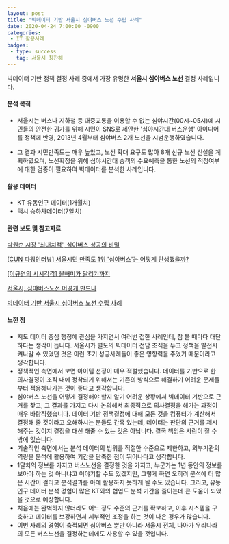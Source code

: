 ```yaml
---
layout: post
title: "빅데이터 기반 서울시 심야버스 노선 수립 사례"
date: 2020-04-24 7:00:00 -0900
categories: 
 - IT 활용사례
badges:
 - type: success
   tag: 서울시 칭찬해 
---
```


빅데이터 기반 정책 결정 사례 중에서 가장 유명한 **서울시 심야버스 노선** 결정 사례입니다.

<!--more-->

#### **분석 목적**
- 서울시는 버스나 지하철 등 대중교통을 이용할 수 없는 심야시간(00시~05시)에 시민들의 안전한 귀가를 위해 시민이 SNS로 제안한 '심야시간대 버스운행' 아이디어를 정책에 반영, 2013년 4월부터 심야버스 2개 노선을 시범운행하였습니다.

- 그 결과 시민만족도는 매우 높았고, 노선 확대 요구도 많아 8개 신규 노선 신설을 계획하였으며, 노선확정을 위해 심야시간대 승객의 수요예측을 통한 노선의 적정여부에 대한 검증이 필요하여 빅데이터를 분석한 사례입니다.

#### **활용 데이터**
- KT 유동인구 데이터(1개월치)
- 택시 승하차데이터(7일치)

#### **관련 보도 및 참고자료**
[박원순 시장 '최대치적', 심야버스 성공의 비밀](https://www.asiae.co.kr/article/2013092813114331501)

[[CUN 파워인터뷰] 서울시민 만족도 1위 '심야버스'는 어떻게 탄생했을까?](https://blog.naver.com/cultureplay2/140202689494)

[[이규연의 시시각각] 올빼미가 달리기까지](https://news.joins.com/article/13548754)

[서울시, 심야버스노선 어떻게 만드나](https://www.zdnet.co.kr/view/?no=20130702115100)

[빅데이터 기반 서울시 심야버스 노선 수립 사례](assets/reference/01_빅데이터_기반_심야버스_노선_수립을_위한_분석(요약본).pdf)

#### **느낀 점**
- 저도 데이터 중심 행정에 관심을 가지면서 여러번 접한 사례인데, 참 볼 때마다 대단하다는 생각이 듭니다. 서울시가 별도의 빅데이터 전담 조직을 두고 정책을 발전시켜나갈 수 있었던 것은 이런 초기 성공사례들이 좋은 영향력을 주었기 때문이라고 생각합니다.
- 정책적인 측면에서 보면 아이템 선정이 매우 적절했습니다. 데이터를 기반으로 한 의사결정이 조직 내에 정착되기 위해서는 기존의 방식으로 해결하기 어려운 문제들부터 적용해나가는 것이 좋다고 생각합니다.
- 심야버스 노선을 어떻게 결정해야 할지 알기 어려운 상황에서 빅데이터 기반으로 근거를 찾고, 그 결과를 가지고 다시 논의해서 최종적으로 의사결정을 해가는 과정이 매우 바람직했습니다. 데이터 기반 정책결정에 대해 모든 것을 컴퓨터가 계산해서 결정해 줄 것이라고 오해하시는 분들도 간혹 있는데, 데이터는 판단의 근거를 제시해주는 것이지 결정을 대신 해줄 수 있는 것은 아닙니다. 결국 책임은 사람이 질 수 밖에 없습니다.
- 기술적인 측면에서는 분석 데이터의 범위를 적절한 수준으로 제한하고, 외부기관의 역량을 분석에 활용하여 기간을 단축한 점이 뛰어나다고 생각합니다.
- 1달치의 정보를 가지고 버스노선을 결정한 것을 가지고, 누군가는 1년 동안의 정보를 보아야 하는 것 아니냐고 이야기할 수도 있겠지만, 그렇게 하면 오히려 분석에 더 많은 시간이 걸리고 분석결과를 아예 활용하지 못하게 될 수도 있습니다. 그리고, 유동인구 데이터 분석 경험이 많은 KT와의 협업도 분석 기간을 줄이는데 큰 도움이 되었을 것으로 예상합니다.
- 처음에는 완벽하지 않더라도 어느 정도 수준의 근거를 확보하고, 이후 시스템을 구축하고 데이터를 보강하면서 세부적인 조정을 하는 것이 나은 경우가 많습니다.
- 이번 사례의 경험이 축적되면 심야버스 뿐만 아니라 서울시 전체, 나아가 우리나라의 모든 버스노선을 결정하는데에도 사용할 수 있을 것입니다.